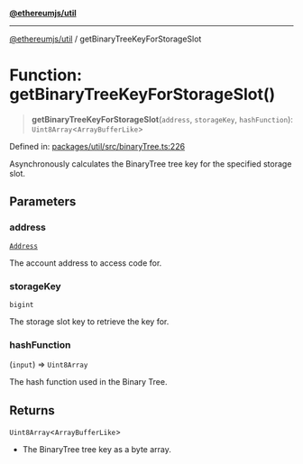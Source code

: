 [**@ethereumjs/util**](../README.md)

***

[@ethereumjs/util](../README.md) / getBinaryTreeKeyForStorageSlot

# Function: getBinaryTreeKeyForStorageSlot()

> **getBinaryTreeKeyForStorageSlot**(`address`, `storageKey`, `hashFunction`): `Uint8Array`\<`ArrayBufferLike`\>

Defined in: [packages/util/src/binaryTree.ts:226](https://github.com/ethereumjs/ethereumjs-monorepo/blob/master/packages/util/src/binaryTree.ts#L226)

Asynchronously calculates the BinaryTree tree key for the specified storage slot.

## Parameters

### address

[`Address`](../classes/Address.md)

The account address to access code for.

### storageKey

`bigint`

The storage slot key to retrieve the key for.

### hashFunction

(`input`) => `Uint8Array`

The hash function used in the Binary Tree.

## Returns

`Uint8Array`\<`ArrayBufferLike`\>

- The BinaryTree tree key as a byte array.
